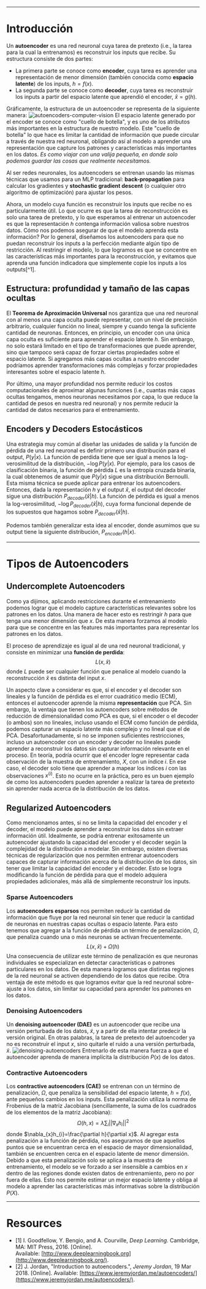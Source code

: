 ***
# Introducción

Un **autoencoder** es una red neuronal cuya tarea de pretexto (i.e., la tarea para la cual la entrenamos) es reconstruir los inputs que recibe. 
Su estructura consiste de dos partes:
- La primera parte se conoce como **encoder**, cuya tarea es aprender una representación de menor dimensión (también conocida como **espacio latente**) de los inputs, $h=f(x)$.
- La segunda parte se conoce como **decoder**, cuya tarea es reconstruir los inputs a partir del espacio latente que aprendió el encoder, $\hat{x}=g(h)$.

Gráficamente, la estructura de un autoencoder se representa de la siguiente manera:
![autoencoders-computer-vision](attachments/autoencoders-computer-vision.png)
El espacio latente generado por el encoder se conoce como "cuello de botella", y es uno de los atributos más importantes en la estructura de nuestro modelo. Este "cuello de botella" lo que hace es limitar la cantidad de información que puede circular a través de nuestra red neuronal, obligando así al modelo a aprender una representación que capture los patrones y características más importantes en los datos. *Es como viajar con una valija pequeña, en donde solo podemos guardar las cosas que realmente necesitamos.*

Al ser redes neuronales, los autoencoders se entrenan usando las mismas técnicas que usamos para un MLP tradicional: **back-propagation** para calcular los gradientes y **stochastic gradient descent** (o cualquier otro algoritmo de optimización) para ajustar los pesos.

Ahora, un modelo cuya función es reconstruir los inputs que recibe no es particularmente útil. Lo que ocurre es que la tarea de reconstrucción es solo una tarea de pretexto, y lo que esperamos al entrenar un autoencoder es que la representación $h$ contenga información valiosa sobre nuestros datos.
Cómo nos podemos asegurar de que el modelo aprenda esta información? Por lo general, diseñamos los autoencoders para que no puedan reconstruir los inputs a la perfección mediante algún tipo de restricción. Al restringir el modelo, lo que logramos es que se concentre en las características más importantes para la reconstrucción, y evitamos que aprenda una función indicadora que simplemente copie los inputs a los outputs[^1].
## Estructura: profundidad y tamaño de las capas ocultas

El **Teorema de Aproximación Universal** nos garantiza que una red neuronal con al menos una capa oculta puede representar, con un nivel de precisión arbitrario, cualquier función no lineal, siempre y cuando tenga la suficiente cantidad de neuronas.
Entonces, en principio, un encoder con una única capa oculta es suficiente para aprender el espacio latente $h$. 
Sin embargo, no solo estará limitado en el tipo de transformaciones que puede aprender, sino que tampoco será capaz de forzar ciertas propiedades sobre el espacio latente. Si agregamos más capas ocultas a nuestro encoder podríamos aprender transformaciones más complejas y forzar propiedades interesantes sobre el espacio latente $h$.

Por último, una mayor profundidad nos permite reducir los costos computacionales de aproximar algunas funciones (i.e., cuantas más capas ocultas tengamos, menos neuronas necesitamos por capa, lo que reduce la cantidad de pesos en nuestra red neuronal) y nos permite reducir la cantidad de datos necesarios para el entrenamiento.
## Encoders y Decoders Estocásticos

Una estrategia muy común al diseñar las unidades de salida y la función de pérdida de una red neuronal es definir primero una distribución para el output, $P(y|x)$. La función de perdida tiene que ser igual a menos la log-verosimilitud de la distribución, $-\log{P(y|x)}$. Por ejemplo, para los casos de clasificación binaria, la función de pérdida $L$ es la entropía cruzada binaria, la cual obtenemos de asumir que $P(y|x)$ sigue una distribución Bernoulli.
Esta misma técnica se puede aplicar para entrenar los autoencoders. Entonces, dada la representación $h$ y el output $\hat{x}$, el output del decoder sigue una distribución $P_{decoder}(\hat{x}|h)$. La función de pérdida es igual a menos la log-verosimilitud,  $-\log{P_{decoder}(\hat{x}|h)}$, cuya forma funcional depende de los supuestos que hagamos sobre $P_{decoder}(\hat{x}|h)$.

Podemos también generalizar esta idea al encoder, donde asumimos que su output tiene la siguiente distribución, $P_{encoder}(h|x)$.
***
# Tipos de Autoencoders
## Undercomplete Autoencoders

Como ya dijimos, aplicando restricciones durante el entrenamiento podemos lograr que el modelo capture características relevantes sobre los patrones en los datos. Una manera de hacer esto es restringir $h$ para que tenga una menor dimensión que $x$. De esta manera forzamos al modelo para que se concentre en las features más importantes para representar los patrones en los datos.

El proceso de aprendizaje es igual al de una red neuronal tradicional, y consiste en minimizar una **función de perdida**:
$$L(x, \hat{x})$$
donde $L$ puede ser cualquier función que penalice al modelo cuando la reconstrucción $\hat{x}$ es distinta del input $x$.

Un aspecto clave a considerar es que, si el encoder y el decoder son lineales y la función de pérdida es el error cuadrático medio (ECM), entonces el autoencoder aprende la misma **representación** que PCA. Sin embargo, la ventaja que tienen los autoencoders sobre métodos de reducción de dimensionalidad como PCA es que, si el encoder o el decoder (o ambos) son no lineales, incluso usando el ECM como función de pérdida, podemos capturar un espacio latente más complejo y no lineal que el de PCA.
Desafortunadamente, si no se imponen suficientes restricciones, incluso un autoencoder con un encoder y decoder no lineales puede aprender a reconstruir los datos sin capturar información relevante en el proceso. En teoría, podría ocurrir que el encoder logre representar cada observación de la muestra de entrenamiento, $X$, con un índice $i$. En ese caso, el decoder solo tiene que aprender a mapear los índices $i$ con las observaciones $x^{(i)}$. Esto no ocurre en la práctica, pero es un buen ejemplo de como los autoencoders pueden aprender a realizar la tarea de pretexto sin aprender nada acerca de la distribución de los datos.
## Regularized Autoencoders

Como mencionamos antes, si no se limita la capacidad del encoder y el decoder, el modelo puede aprender a reconstruir los datos sin extraer información útil. 
Idealmente, se podría entrenar exitosamente un autoencoder ajustando la capacidad del encoder y el decoder según la complejidad de la distribución a modelar. Sin embargo, existen diversas técnicas de regularización que nos permiten entrenar autoencoders capaces de capturar información acerca de la distribución de los datos, sin tener que limitar la capacidad del encoder y el decoder. 
Esto se logra modificando la función de pérdida para que el modelo adquiera propiedades adicionales, más allá de simplemente reconstruir los inputs.
### **Sparse Autoencoders**

Los **autoencoders esparsos** nos permiten reducir la cantidad de información que fluye por la red neuronal sin tener que reducir la cantidad de neuronas en nuestras capas ocultas o espacio latente. Para esto tenemos que agregar a la función de pérdida un término de penalización, $\Omega$, que penaliza cuando una o más neuronas se activan frecuentemente.
$$L(x, \hat{x})+\Omega(h)$$
Una consecuencia de utilizar este término de penalización es que neuronas individuales se especializan en detectar características o patrones particulares en los datos. De esta manera logramos que distintas regiones de la red neuronal se activen dependiendo de los datos que recibe.
Otra ventaja de este método es que logramos evitar que la red neuronal sobre-ajuste a los datos, sin limitar su capacidad para aprender los patrones en los datos.
### **Denoising Autoencoders**

Un **denoising autoencoder (DAE)** es un autoencoder que recibe una versión perturbada de los datos, $\tilde{x}$, y a partir de ella intentar predecir la versión original. En otras palabras, la tarea de pretexto del autoencoder ya no es reconstruir el input $x$, sino quitarle el ruido a una versión perturbada, $\tilde{x}$.
![denoising-autoencoders](attachments/denoising-autoencoders.png)
Entrenarlo de esta manera fuerza a que el autoencoder aprenda de manera implícita la distribución $P(x)$ de los datos.
### **Contractive Autoencoders**

Los **contractive autoencoders (CAE)** se entrenan con un término de penalización, $\Omega$, que penaliza la sensibilidad del espacio latente, $h=f(x)$, ante pequeños cambios en los inputs. Esta penalización utiliza la norma de Frobenius de la matriz Jacobiana (sencillamente, la suma de los cuadrados de los elementos de la matriz Jacobiana):
$$\Omega(h,x)=\lambda\sum_{i}||\nabla_{x}h_{i}||^{2}$$
donde $\nabla_{x}h_{i}=\frac{\partial h}{\partial x}$.
Al agregar esta penalización a la función de pérdida, nos aseguramos de que aquellos puntos que se encuentran cerca en el espacio de mayor dimensionalidad, también se encuentren cerca en el espacio latente de menor dimensión. 
Debido a que esta penalización solo se aplica a la muestra de entrenamiento, el modelo se ve forzado a ser insensible a cambios en $x$ dentro de las regiones donde existen datos de entrenamiento, pero no por fuera de ellas. Esto nos permite estimar un mejor espacio latente y obliga al modelo a aprender las características más informativas sobre la distribución $P(X)$.
***
# Resources
- \[1\] I. Goodfellow, Y. Bengio, and A. Courville, _Deep Learning_. Cambridge, MA: MIT Press, 2016. \[Online\]. Available: [http://www.deeplearningbook.org](http://www.deeplearningbook.org/).
- \[2\] J. Jordan, "Introduction to autoencoders.", *Jeremy Jordan*, 19 Mar 2018. \[Online\]. Available: [https://www.jeremyjordan.me/autoencoders/](https://www.jeremyjordan.me/autoencoders/).